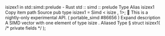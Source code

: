 isizex1 in std::simd::prelude - Rust
std
::
simd
::
prelude
Type Alias
isizex1
Copy item path
Source
pub type isizex1 =
Simd
<
isize
, 1>;
🔬
This is a nightly-only experimental API. (
portable_simd
#86656
)
Expand description
A SIMD vector with one element of type
isize
.
Aliased Type
§
struct isizex1(
/* private fields */
);
